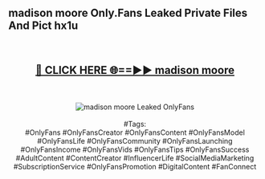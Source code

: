 <h2>madison moore Only.Fans Leaked Private Files And Pict hx1u</h2>
<br>
<div align="center">
<h2><a href="https://mediafiles.top/madison_moore" rel="nofollow">🔴 CLICK HERE 🌐==►► madison moore</a></h2>
<br>
<br>
<a href="https://mediafiles.top/madison_moore" rel="nofollow" data-target="animated-image.originalLink"><img src="https://i.ibb.co.com/WyWwxjT/player-gif2.gif" alt="madison moore Leaked OnlyFans" style="max-width: 100%; display: inline-block;" data-target="animated-image.originalImage"></a>
<br><br>
#Tags:
<br>
#OnlyFans #OnlyFansCreator #OnlyFansContent #OnlyFansModel #OnlyFansLife #OnlyFansCommunity #OnlyFansLaunching #OnlyFansIncome #OnlyFansVids #OnlyFansTips #OnlyFansSuccess #AdultContent #ContentCreator #InfluencerLife #SocialMediaMarketing #SubscriptionService #OnlyFansPromotion #DigitalContent #FanConnect
</div>
<br>